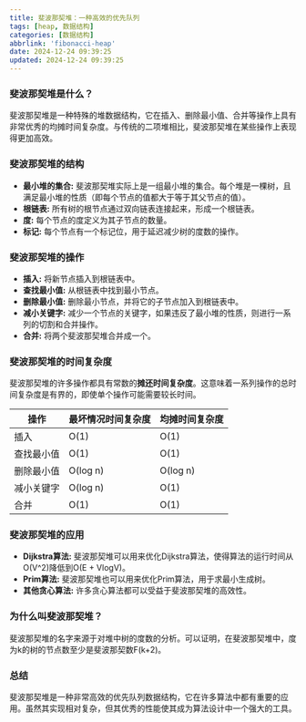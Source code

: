 ```yaml
---
title: 斐波那契堆：一种高效的优先队列
tags: [heap, 数据结构]
categories: [数据结构]
abbrlink: 'fibonacci-heap'
date: 2024-12-24 09:39:25
updated: 2024-12-24 09:39:25
---
```


### 斐波那契堆是什么？

斐波那契堆是一种特殊的堆数据结构，它在插入、删除最小值、合并等操作上具有非常优秀的均摊时间复杂度。与传统的二项堆相比，斐波那契堆在某些操作上表现得更加高效。

### 斐波那契堆的结构

* **最小堆的集合:** 斐波那契堆实际上是一组最小堆的集合。每个堆是一棵树，且满足最小堆的性质（即每个节点的值都大于等于其父节点的值）。
* **根链表:** 所有树的根节点通过双向链表连接起来，形成一个根链表。
* **度:** 每个节点的度定义为其子节点的数量。
* **标记:** 每个节点有一个标记位，用于延迟减少树的度数的操作。

### 斐波那契堆的操作

* **插入:** 将新节点插入到根链表中。
* **查找最小值:** 从根链表中找到最小节点。
* **删除最小值:** 删除最小节点，并将它的子节点加入到根链表中。
* **减小关键字:** 减少一个节点的关键字，如果违反了最小堆的性质，则进行一系列的切割和合并操作。
* **合并:** 将两个斐波那契堆合并成一个。

### 斐波那契堆的时间复杂度

斐波那契堆的许多操作都具有常数的**摊还时间复杂度**。这意味着一系列操作的总时间复杂度是有界的，即使单个操作可能需要较长时间。

| 操作 | 最坏情况时间复杂度 | 均摊时间复杂度 |
|---|---|---|
| 插入 | O(1) | O(1) |
| 查找最小值 | O(1) | O(1) |
| 删除最小值 | O(log n) | O(log n) |
| 减小关键字 | O(log n) | O(1) |
| 合并 | O(1) | O(1) |

### 斐波那契堆的应用

* **Dijkstra算法:** 斐波那契堆可以用来优化Dijkstra算法，使得算法的运行时间从O(V^2)降低到O(E + VlogV)。
* **Prim算法:** 斐波那契堆也可以用来优化Prim算法，用于求最小生成树。
* **其他贪心算法:** 许多贪心算法都可以受益于斐波那契堆的高效性。

### 为什么叫斐波那契堆？

斐波那契堆的名字来源于对堆中树的度数的分析。可以证明，在斐波那契堆中，度为k的树的节点数至少是斐波那契数F(k+2)。

### 总结

斐波那契堆是一种非常高效的优先队列数据结构，它在许多算法中都有重要的应用。虽然其实现相对复杂，但其优秀的性能使其成为算法设计中一个强大的工具。